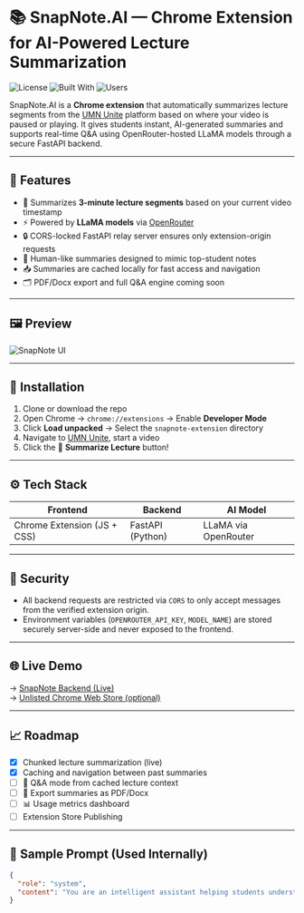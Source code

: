 # 📚 SnapNote.AI — Chrome Extension for AI-Powered Lecture Summarization

![License](https://img.shields.io/badge/license-MIT-blue.svg)
![Built With](https://img.shields.io/badge/Built_with-FastAPI%20%7C%20JavaScript%20%7C%20LLMs-9cf)
![Users](https://img.shields.io/badge/Used_by-300%2B_students-success)

SnapNote.AI is a **Chrome extension** that automatically summarizes lecture segments from the [UMN Unite](https://media.unite.umn.edu/) platform based on where your video is paused or playing. It gives students instant, AI-generated summaries and supports real-time Q&A using OpenRouter-hosted LLaMA models through a secure FastAPI backend.

---

## 🚀 Features

- 🎯 Summarizes **3-minute lecture segments** based on your current video timestamp
- ⚡ Powered by **LLaMA models** via [OpenRouter](https://openrouter.ai)
- 🔒 CORS-locked FastAPI relay server ensures only extension-origin requests
- 🧠 Human-like summaries designed to mimic top-student notes
- 📥 Summaries are cached locally for fast access and navigation
- 🗂️ PDF/Docx export and full Q&A engine coming soon

---

## 🖼️ Preview

![SnapNote UI](https://github.com/YOUR_USERNAME/YOUR_REPO/assets/preview-image.png)

---

## 🧩 Installation

1. Clone or download the repo  
2. Open Chrome → `chrome://extensions` → Enable **Developer Mode**  
3. Click **Load unpacked** → Select the `snapnote-extension` directory  
4. Navigate to [UMN Unite](https://media.unite.umn.edu/), start a video  
5. Click the 🧠 **Summarize Lecture** button!

---

## ⚙️ Tech Stack

| Frontend        | Backend        | AI Model         |
|-----------------|----------------|------------------|
| Chrome Extension (JS + CSS) | FastAPI (Python) | LLaMA via OpenRouter |

---

## 🔐 Security

- All backend requests are restricted via `CORS` to only accept messages from the verified extension origin.
- Environment variables (`OPENROUTER_API_KEY`, `MODEL_NAME`) are stored securely server-side and never exposed to the frontend.

---

## 🌐 Live Demo

→ [SnapNote Backend (Live)](https://snapnote-fa9s.onrender.com/summarize)  
→ [Unlisted Chrome Web Store (optional)](https://chrome.google.com/webstore/detail/your-extension-id)

---

## 📈 Roadmap

- [x] Chunked lecture summarization (live)
- [x] Caching and navigation between past summaries
- [ ] 🎤 Q&A mode from cached lecture context
- [ ] 🧾 Export summaries as PDF/Docx
- [ ] 📊 Usage metrics dashboard
- [ ] Extension Store Publishing

---

## 🧠 Sample Prompt (Used Internally)

```json
{
  "role": "system",
  "content": "You are an intelligent assistant helping students understand lectures. Summarize the professor’s explanations into clear, concise notes that sound like they’re written by a top student. This segment may continue from earlier. Keep it coherent."
}
